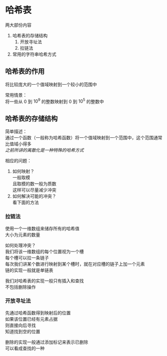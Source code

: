 # 哈希表

两大部份内容  

1. 哈希表的存储结构
    1. 开放寻址法
    2. 拉链法
2. 常用的字符串哈希方式

## 哈希表的作用

将比较庞大的一个值域映射到一个较小的范围中  

常用情景：  
将一些从 $0$ 到 $10^9$ 的整数映射到 $0$ 到 $10^5$ 的整数中  

## 哈希表的存储结构

简单描述：  
通过一个函数（一般称为哈希函数）将一个值域映射到一个范围中，这个范围通常比值域小得多  
*之前所讲的离散化是一种特殊的哈希方式*  

相应的问题：  

1. 如何映射？  
    一般取模  
    且取模的数一般为质数  
    这样可以尽量减少冲突  
2. 如何解决可能的冲突？  
    看下面的方法  

### 拉链法

使用一个一维数组来储存所有的哈希值  
大小为元素的数量  

如何处理冲突？  
我们将该一维数组的每个位置视为一个槽  
每个槽可以拉一条链子  
每次我们讲某个数进行映射到某个槽时，就在对应槽的链子上加一个元素  
链的实现一般就是单链表  

我们对哈希表的实现一般只有插入和查找  
不包括删除操作  

### 开放寻址法

先通过哈希函数得到映射后的位置  
如果该位置已经有元素占据  
则直接向后寻找  
知道找到空的位置  

删除的实现一般通过添加标记来表示已删除  
可以看成查找的一种  
